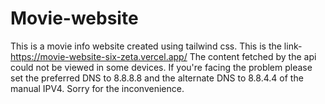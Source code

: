 # Movie-website
This is a movie info website created using tailwind css. This is the link- https://movie-website-six-zeta.vercel.app/
The content fetched by the api could not be viewed in some devices. 
If you're facing the problem please set the preferred DNS to 8.8.8.8
and the alternate DNS to 8.8.4.4 of the manual IPV4.
Sorry for the inconvenience.
